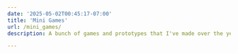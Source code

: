 ```yaml
---
date: '2025-05-02T00:45:17-07:00'
title: 'Mini Games'
url: /mini_games/
description: A bunch of games and prototypes that I've made over the years.

---
```


